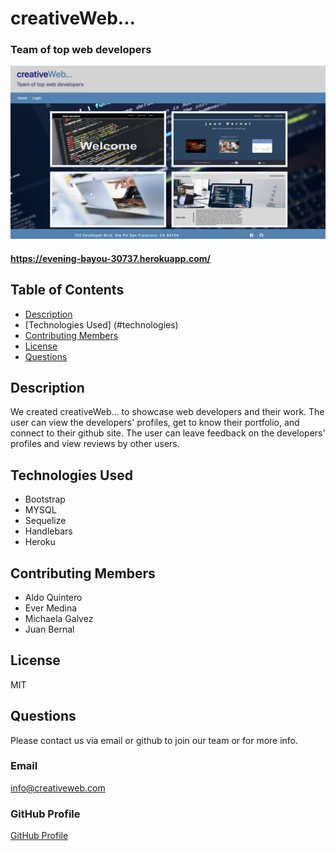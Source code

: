 # creativeWeb...
### Team of top web developers

![Main Page](./public/images/main.jpg)

#### https://evening-bayou-30737.herokuapp.com/

## Table of Contents
* [Description](#description)
* [Technologies Used] (#technologies)
* [Contributing Members](#contributors)
* [License](#license)
* [Questions](#questions)
    
## Description
We created creativeWeb... to showcase web developers and their work. The user can view the developers' profiles, get to know their portfolio, and connect to their github site. The user can leave feedback on the developers' profiles and view reviews by other users.

## Technologies Used
* Bootstrap
* MYSQL
* Sequelize
* Handlebars
* Heroku


## Contributing Members
* Aldo Quintero
* Ever Medina
* Michaela Galvez
* Juan Bernal

## License
MIT

## Questions
Please contact us via email or github to join our team or for more info.
    
### Email
info@creativeweb.com

### GitHub Profile
[GitHub Profile](https://github.com/JPablo73)
